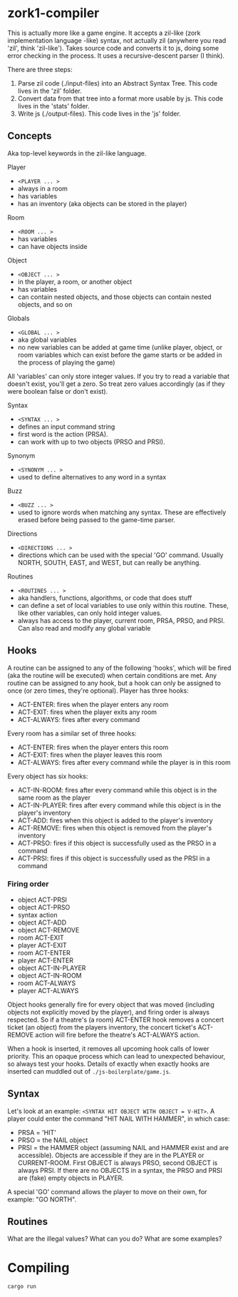 # zork1-compiler

This is actually more like a game engine. It accepts a zil-like (zork implementation language -like) syntax, not actually zil (anywhere you read 'zil', think 'zil-like'). Takes source code and converts it to js, doing some error checking in the process. It uses a recursive-descent parser (I think).

There are three steps:

1. Parse zil code (./input-files) into an Abstract Syntax Tree. This code lives in the 'zil' folder.
2. Convert data from that tree into a format more usable by js. This code lives in the 'stats' folder.
3. Write js (./output-files). This code lives in the 'js' folder.

## Concepts

Aka top-level keywords in the zil-like language.

Player

- `<PLAYER ... >`
- always in a room
- has variables
- has an inventory (aka objects can be stored in the player)

Room

- `<ROOM ... >`
- has variables
- can have objects inside

Object

- `<OBJECT ... >`
- in the player, a room, or another object
- has variables
- can contain nested objects, and those objects can contain nested objects, and so on

Globals

- `<GLOBAL ... >`
- aka global variables
- no new variables can be added at game time (unlike player, object, or room variables which can exist before the game starts or be added in the process of playing the game)

All 'variables' can only store integer values. If you try to read a variable that doesn't exist, you'll get a zero. So treat zero values accordingly (as if they were boolean false or don't exist).

Syntax

- `<SYNTAX ... >`
- defines an input command string
- first word is the action (PRSA).
- can work with up to two objects (PRSO and PRSI).

Synonym

- `<SYNONYM ... >`
- used to define alternatives to any word in a syntax

Buzz

- `<BUZZ ... >`
- used to ignore words when matching any syntax. These are effectively erased before being passed to the game-time parser.

Directions

- `<DIRECTIONS ... >`
- directions which can be used with the special 'GO' command. Usually NORTH, SOUTH, EAST, and WEST, but can really be anything.

Routines

- `<ROUTINES ... >`
- aka handlers, functions, algorithms, or code that does stuff
- can define a set of local variables to use only within this routine. These, like other variables, can only hold integer values.
- always has access to the player, current room, PRSA, PRSO, and PRSI. Can also read and modify any global variable

## Hooks

A routine can be assigned to any of the following 'hooks', which will be fired (aka the routine will be executed) when certain conditions are met. Any routine can be assigned to any hook, but a hook can only be assigned to once (or zero times, they're optional).
Player has three hooks:

- ACT-ENTER: fires when the player enters any room
- ACT-EXIT: fires when the player exits any room
- ACT-ALWAYS: fires after every command

Every room has a similar set of three hooks:

- ACT-ENTER: fires when the player enters this room
- ACT-EXIT: fires when the player leaves this room
- ACT-ALWAYS: fires after every command while the player is in this room

Every object has six hooks:

- ACT-IN-ROOM: fires after every command while this object is in the same room as the player
- ACT-IN-PLAYER: fires after every command while this object is in the player's inventory
- ACT-ADD: fires when this object is added to the player's inventory
- ACT-REMOVE: fires when this object is removed from the player's inventory
- ACT-PRSO: fires if this object is successfully used as the PRSO in a command
- ACT-PRSI: fires if this object is successfully used as the PRSI in a command

### Firing order

- object ACT-PRSI
- object ACT-PRSO
- syntax action
- object ACT-ADD
- object ACT-REMOVE
- room ACT-EXIT
- player ACT-EXIT
- room ACT-ENTER
- player ACT-ENTER
- object ACT-IN-PLAYER
- object ACT-IN-ROOM
- room ACT-ALWAYS
- player ACT-ALWAYS

Object hooks generally fire for every object that was moved (including objects not explicitly moved by the player), and firing order is always respected. So if a theatre's (a room) ACT-ENTER hook removes a concert ticket (an object) from the players inventory, the concert ticket's ACT-REMOVE action will fire before the theatre's ACT-ALWAYS action.

When a hook is inserted, it removes all upcoming hook calls of lower priority. This an opaque process which can lead to unexpected behaviour, so always test your hooks. Details of exactly when exactly hooks are inserted can muddled out of `./js-boilerplate/game.js`.

## Syntax

Let's look at an example: `<SYNTAX HIT OBJECT WITH OBJECT = V-HIT>`. A player could enter the command "HIT NAIL WITH HAMMER", in which case:

- PRSA = 'HIT'
- PRSO = the NAIL object
- PRSI = the HAMMER object
  (assuming NAIL and HAMMER exist and are accessible). Objects are accessible if they are in the PLAYER or CURRENT-ROOM. First OBJECT is always PRSO, second OBJECT is always PRSI. If there are no OBJECTS in a syntax, the PRSO and PRSI are (fake) empty objects in PLAYER.

A special 'GO' command allows the player to move on their own, for example: "GO NORTH".

## Routines

What are the illegal values? What can you do? What are some examples?

# Compiling

`cargo run`
